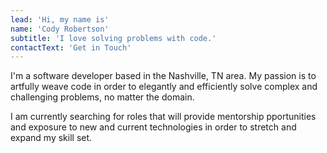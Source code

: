 ```yaml
---
lead: 'Hi, my name is'
name: 'Cody Robertson'
subtitle: 'I love solving problems with code.'
contactText: 'Get in Touch'
---
```

I'm a software developer based in the Nashville, TN area.  My passion is to artfully weave code in order to elegantly and efficiently solve complex and challenging problems, no matter
the domain.

I am currently searching for roles that will provide mentorship pportunities and exposure to new and current technologies in order to stretch and expand my skill set.